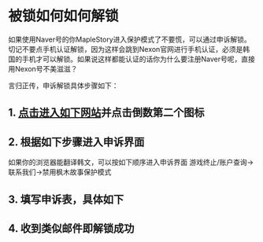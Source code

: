 # 被锁如何如何解锁

如果使用Naver号的你MapleStory进入保护模式了不要慌，可以通过申诉解锁。切记不要点手机认证解锁，因为这样会跳到Nexon官网进行手机认证，必须是韩国的手机才可以解锁。如果说这样都能认证的话你为什么要注册Naver号呢，直接用Nexon号不美滋滋？

言归正传，申诉解锁具体步骤如下：

## 1. [点击进入如下网站](https://help.naver.com/support/contents/contents.nhn?serviceNo=801&categoryNo=17522)并点击倒数第二个图标

<ImageZoom :border="false" src="https://i.loli.net/2019/07/17/5d2f3322e994729495.png" />

## 2. 根据如下步骤进入申诉界面

<ImageZoom :border="false" src="https://i.loli.net/2019/07/17/5d2f338427b3687903.png" />

<ImageZoom :border="false" src="https://i.loli.net/2019/07/17/5d2f3441a566348104.png" />

<ImageZoom :border="false" src="https://i.loli.net/2019/07/17/5d2f3483a8ade31526.png" />

<Note type="success" label="tip">

如果你的浏览器能翻译韩文，可以按如下顺序进入申诉界面 游戏终止/账户查询→联系我们→禁用枫木故事保护模式

</Note>

## 3. 填写申诉表，具体如下

<ImageZoom :border="false" src="https://i.loli.net/2019/07/17/5d2f34d419e1425820.png" />

## 4. 收到类似邮件即解锁成功

<ImageZoom :border="false" src="https://i.loli.net/2019/07/17/5d2f3512b557e91829.png" />
